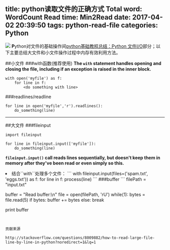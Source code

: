 title: python读取文件的正确方式
Total word: WordCount
Read time: Min2Read
date: 2017-04-02 20:39:50
tags: python-read-file
categories: Python
---
![](http://7xk19o.com1.z0.glb.clouddn.com/Why-Python-training-is-Essential-for-Big-Data-Jobs-02.png)
**P**ython对文件的基础操作间[python基础教程总结：Python 文件I/O](http://tiramisutes.github.io/2015/12/03/python-basic.html#Python_文件I/O)部分；以下主要总结大文件和小文件操作过程中内存有效利用方法。
<!--more-->
##小文件
###with函数(推荐使用)
**The ``with`` statement handles opening and closing the file, including if an exception is raised in the inner block.**
```
with open('myfile') as f:
    for line in f:
        <do something with line>
```
###readlines/readline
```
for line in open('myfile','r').readlines():
    do_something(line)
```

---
##大文件
###fileinput
```
import fileinput

for line in fileinput.input(['myfile']):
    do_something(line)
```
**``fileinput.input()`` call reads lines sequentially, but doesn't keep them in memory after they've been read or even simply so this.**
<li>结合``with``处理多个文件：
```
with fileinput.input(files=('spam.txt', 'eggs.txt')) as f:
    for line in f:
        process(line)
```
###buffer
```
filePath = "input.txt"

buffer = "Read buffer:\n"
file = open(filePath, 'rU')
while(1):
    bytes = file.read(5)
    if bytes:
        buffer += bytes
    else:
        break

print buffer
```


贡献来源

http://stackoverflow.com/questions/8009882/how-to-read-large-file-line-by-line-in-python?noredirect=1&lq=1